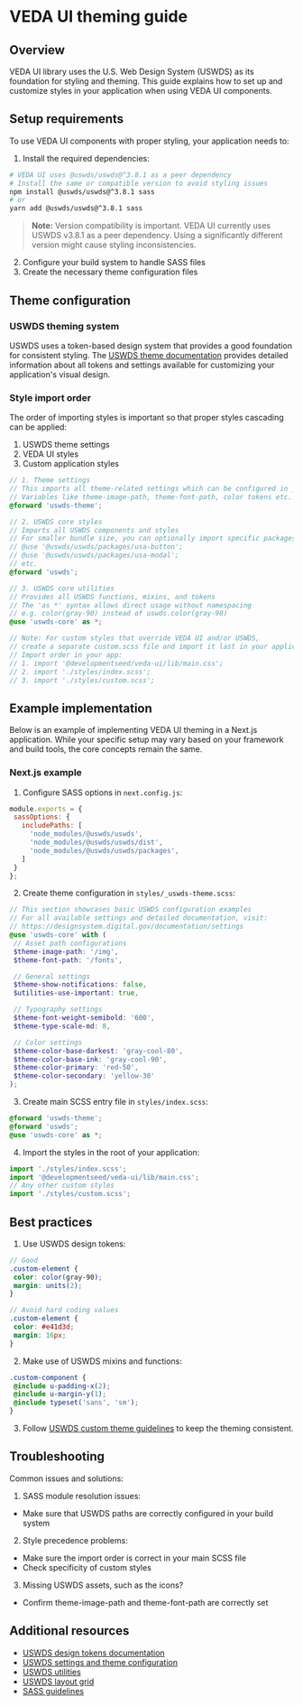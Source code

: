 # VEDA UI theming guide

## Overview

VEDA UI library uses the U.S. Web Design System (USWDS) as its foundation for styling and theming. This guide explains how to set up and customize styles in your application when using VEDA UI components.

## Setup requirements

To use VEDA UI components with proper styling, your application needs to:

1. Install the required dependencies:

```bash
# VEDA UI uses @uswds/uswds@^3.8.1 as a peer dependency
# Install the same or compatible version to avoid styling issues
npm install @uswds/uswds@^3.8.1 sass
# or
yarn add @uswds/uswds@^3.8.1 sass
```
> **Note:** Version compatibility is important. VEDA UI currently uses USWDS v3.8.1 as a peer dependency. Using a significantly different version might cause styling inconsistencies.

2. Configure your build system to handle SASS files
3. Create the necessary theme configuration files

## Theme configuration

### USWDS theming system

USWDS uses a token-based design system that provides a good foundation for consistent styling. The [USWDS theme documentation](https://designsystem.digital.gov/documentation/settings/) provides detailed information about all tokens and settings available for customizing your application's visual design.

### Style import order

The order of importing styles is important so that proper styles cascading can be applied:

1. USWDS theme settings
2. VEDA UI styles
3. Custom application styles

```scss
// 1. Theme settings
// This imports all theme-related settings which can be configured in _uswds-theme.scss
// Variables like theme-image-path, theme-font-path, color tokens etc.
@forward 'uswds-theme';

// 2. USWDS core styles
// Imports all USWDS components and styles
// For smaller bundle size, you can optionally import specific packages instead:
// @use '@uswds/uswds/packages/usa-button';
// @use '@uswds/uswds/packages/usa-modal';
// etc.
@forward 'uswds';

// 3. USWDS core utilities
// Provides all USWDS functions, mixins, and tokens
// The 'as *' syntax allows direct usage without namespacing
// e.g. color(gray-90) instead of uswds.color(gray-90)
@use 'uswds-core' as *;

// Note: For custom styles that override VEDA UI and/or USWDS,
// create a separate custom.scss file and import it last in your application
// Import order in your app:
// 1. import '@developmentseed/veda-ui/lib/main.css';
// 2. import './styles/index.scss';
// 3. import './styles/custom.scss';
```

## Example implementation

Below is an example of implementing VEDA UI theming in a Next.js application. While your specific setup may vary based on your framework and build tools, the core concepts remain the same.

### Next.js example

1. Configure SASS options in `next.config.js`:

```js
module.exports = {
 sassOptions: {
   includePaths: [
     'node_modules/@uswds/uswds',
     'node_modules/@uswds/uswds/dist',
     'node_modules/@uswds/uswds/packages',
   ]
 }
};
```

2. Create theme configuration in `styles/_uswds-theme.scss`:

```scss
// This section showcases basic USWDS configuration examples
// For all available settings and detailed documentation, visit:
// https://designsystem.digital.gov/documentation/settings
@use 'uswds-core' with (
 // Asset path configurations
 $theme-image-path: '/img',
 $theme-font-path: '/fonts',

 // General settings
 $theme-show-notifications: false,
 $utilities-use-important: true,

 // Typography settings
 $theme-font-weight-semibold: '600',
 $theme-type-scale-md: 8,

 // Color settings
 $theme-color-base-darkest: 'gray-cool-80',
 $theme-color-base-ink: 'gray-cool-90',
 $theme-color-primary: 'red-50',
 $theme-color-secondary: 'yellow-30'
);
```

3. Create main SCSS entry file in `styles/index.scss`:

```scss
@forward 'uswds-theme';
@forward 'uswds';
@use 'uswds-core' as *;
```

4. Import the styles in the root of your application:

```typescript
import './styles/index.scss';
import '@developmentseed/veda-ui/lib/main.css';
// Any other custom styles
import './styles/custom.scss';
```

## Best practices

1. Use USWDS design tokens:

```scss
// Good
.custom-element {
 color: color(gray-90);
 margin: units(2);
}

// Avoid hard coding values
.custom-element {
 color: #e41d3d;
 margin: 16px;
}
```

2. Make use of USWDS mixins and functions:

```scss
.custom-component {
 @include u-padding-x(2);
 @include u-margin-y(1);
 @include typeset('sans', 'sm');
}
```

3. Follow [USWDS custom theme guidelines](https://designsystem.digital.gov/documentation/settings/) to keep the theming consistent.

## Troubleshooting

Common issues and solutions:

1. SASS module resolution issues:
  - Make sure that USWDS paths are correctly configured in your build system

2. Style precedence problems:
  - Make sure the import order is correct in your main SCSS file
  - Check specificity of custom styles

3. Missing USWDS assets, such as the icons?
  - Confirm theme-image-path and theme-font-path are correctly set

## Additional resources

- [USWDS design tokens documentation](https://designsystem.digital.gov/design-tokens/)
- [USWDS settings and theme configuration](https://designsystem.digital.gov/documentation/settings/)
- [USWDS utilities](https://designsystem.digital.gov/utilities/)
- [USWDS layout grid](https://designsystem.digital.gov/utilities/layout-grid/)
- [SASS guidelines](https://sass-lang.com/guidelines/)